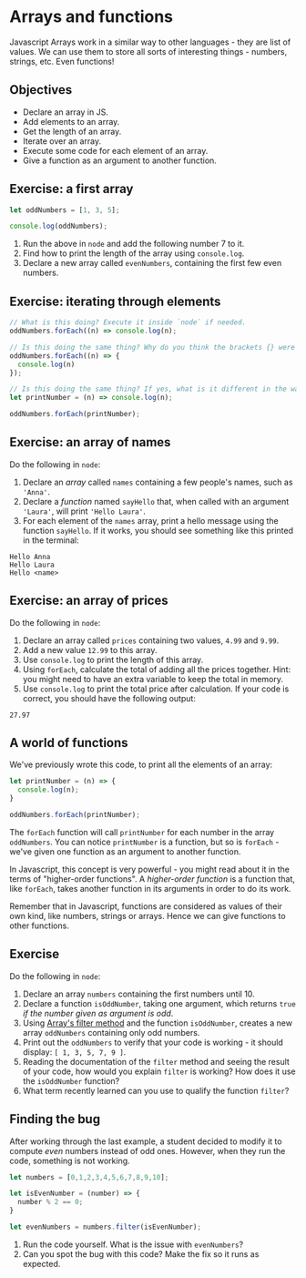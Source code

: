 # Arrays and functions

Javascript Arrays work in a similar way to other languages - they are list of values. We can use them to store all sorts of interesting things - numbers, strings, etc. Even functions!

## Objectives

 * Declare an array in JS.
 * Add elements to an array.
 * Get the length of an array.
 * Iterate over an array.
 * Execute some code for each element of an array.
 * Give a function as an argument to another function.

## Exercise: a first array

```javascript
let oddNumbers = [1, 3, 5];

console.log(oddNumbers);

```

1. Run the above in `node` and add the following number 7 to it.
2. Find how to print the length of the array using `console.log`.
3. Declare a new array called `evenNumbers`, containing the first few even numbers.

## Exercise: iterating through elements

```javascript
// What is this doing? Execute it inside `node` if needed.
oddNumbers.forEach((n) => console.log(n);

// Is this doing the same thing? Why do you think the brackets {} were added?
oddNumbers.forEach((n) => {
  console.log(n)
});

// Is this doing the same thing? If yes, what is it different in the way the code is written?
let printNumber = (n) => console.log(n);

oddNumbers.forEach(printNumber);

```

## Exercise: an array of names

Do the following in `node`:
1. Declare an *array* called `names` containing a few people's names, such as `'Anna'`.
2. Declare a *function* named `sayHello` that, when called with an argument `'Laura'`, will print `'Hello Laura'`.
3. For each element of the `names` array, print a hello message using the function `sayHello`. If it works, you should see something like this printed in the terminal:
```
Hello Anna
Hello Laura
Hello <name>
```

## Exercise: an array of prices

Do the following in `node`:
1. Declare an array called `prices` containing two values, `4.99` and `9.99`.
2. Add a new value `12.99` to this array.
3. Use `console.log` to print the length of this array.
4. Using `forEach`, calculate the total of adding all the prices together. Hint: you might need to have an extra variable to keep the total in memory.
5. Use `console.log` to print the total price after calculation. If your code is correct, you should have the following output:
```
27.97
```

## A world of functions

We've previously wrote this code, to print all the elements of an array:

```javascript
let printNumber = (n) => {
  console.log(n);
}

oddNumbers.forEach(printNumber);
```

The `forEach` function will call `printNumber` for each number in the array `oddNumbers`. You can notice `printNumber` is a function, but so is `forEach` - we've given one function as an argument to another function. 

In Javascript, this concept is very powerful - you might read about it in the terms of "higher-order functions". A *higher-order function* is a function that, like `forEach`, takes another function in its arguments in order to do its work.

Remember that in Javascript, functions are considered as values of their own kind, like numbers, strings or arrays. Hence we can give functions to other functions. 

## Exercise

Do the following in `node`:
1. Declare an array `numbers` containing the first numbers until 10.
2. Declare a function `isOddNumber`, taking one argument, which returns `true` *if the number given as argument is odd*.
3. Using [Array's filter method](https://developer.mozilla.org/en-US/docs/Web/JavaScript/Reference/Global_Objects/Array/filter) and the function `isOddNumber`, creates a new array `oddNumbers` containing only odd numbers.
4. Print out the `oddNumbers` to verify that your code is working - it should display: `[ 1, 3, 5, 7, 9 ]`.
5. Reading the documentation of the `filter` method and seeing the result of your code, how would you explain `filter` is working? How does it use the `isOddNumber` function?
6. What term recently learned can you use to qualify the function `filter`?

## Finding the bug

After working through the last example, a student decided to modify it to compute *even* numbers instead of odd ones. However, when they run the code, something is not working.

```javascript
let numbers = [0,1,2,3,4,5,6,7,8,9,10];

let isEvenNumber = (number) => {
  number % 2 == 0;
}

let evenNumbers = numbers.filter(isEvenNumber);
```

1. Run the code yourself. What is the issue with `evenNumbers`?
2. Can you spot the bug with this code? Make the fix so it runs as expected.